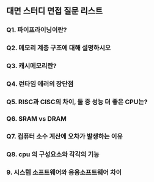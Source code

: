 
## 대면 스터디 면접 질문 리스트

### Q1. 파이프라이닝이란?

### Q2. 메모리 계층 구조에 대해 설명하시오

### Q3. 캐시메모리란?

### Q4. 런타임 에러의 장단점

### Q5. RISC과 CISC의 차이, 둘 중 성능 더 좋은 CPU는?
  
### Q6. SRAM vs DRAM
  
### Q7. 컴퓨터 소수 계산에 오차가 발생하는 이유
  
### Q8. cpu 의 구성요소와 각각의 기능


### 9. 시스템 소프트웨어와 응용소프트웨어 차이
